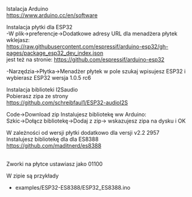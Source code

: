 Istalacja Arduino <br />
https://www.arduino.cc/en/software

Instalacja płytki dla ESP32<br />
-W plik->preferencje->Dodatkowe adresy URL dla menadżera płytek wklejasz:<br />
https://raw.githubusercontent.com/espressif/arduino-esp32/gh-pages/package_esp32_dev_index.json<br />
jest też na stronie: https://github.com/espressif/arduino-esp32<br />


-Narzędzia->Płytka->Menadżer płytek w pole szukaj wpisujesz ESP32 i wybierasz ESP32 wersja 1.0.5 rc6


Instalacja biblioteki I2Saudio<br />
Pobierasz zipa ze strony<br />
https://github.com/schreibfaul1/ESP32-audioI2S


Code->Download zip
Instalujesz bibliotekę ww Arduino:<br />
Szkic->Dołącz bibliotekę->Dodaj z zip-> wskazujesz zipa na dysku i OK<br />

W zależności od wersji płytki dodatkowo dla versji v2.2 2957<br />Instalujesz bibliotekę dla dla ES8388<br />
https://github.com/maditnerd/es8388

<br />
Zworki na płytce ustawiasz jako 01100
<br />

W zipie są przykłady
* examples/ESP32-ES8388/ESP32_ES8388.ino
